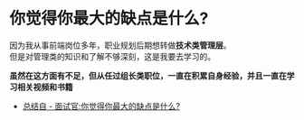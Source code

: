 # 你觉得你最大的缺点是什么?

因为我从事前端岗位多年，职业规划后期想转做**技术类管理层**。  
但是对管理类的知识和了解不够深刻，这是我要去学习的。

**虽然在这方面有不足，但从任过组长类职位，一直在积累自身经验，并且一直在学习相关视频和书籍**

- [总结自 - 面试官:你觉得你最大的缺点是什么?](https://juejin.cn/post/7120805355042373662#heading-1)
